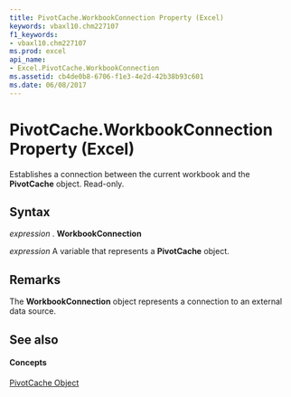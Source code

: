 ```yaml
---
title: PivotCache.WorkbookConnection Property (Excel)
keywords: vbaxl10.chm227107
f1_keywords:
- vbaxl10.chm227107
ms.prod: excel
api_name:
- Excel.PivotCache.WorkbookConnection
ms.assetid: cb4de0b8-6706-f1e3-4e2d-42b38b93c601
ms.date: 06/08/2017
---
```



# PivotCache.WorkbookConnection Property (Excel)

Establishes a connection between the current workbook and the  **PivotCache** object. Read-only.


## Syntax

 _expression_ . **WorkbookConnection**

 _expression_ A variable that represents a **PivotCache** object.


## Remarks

The  **WorkbookConnection** object represents a connection to an external data source.


## See also


#### Concepts


[PivotCache Object](Excel.PivotCache.md)


